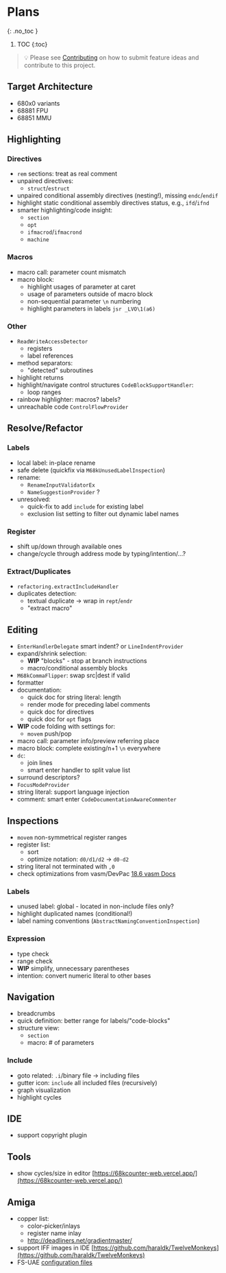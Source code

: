 # Plans
{: .no_toc }

1. TOC
{:toc}

> 💡 Please see [Contributing](https://github.com/YannCebron/m68kplugin/blob/main/CONTRIBUTING.md) on how to submit feature ideas and contribute to this project.

## Target Architecture

* 680x0 variants
* 68881 FPU
* 68851 MMU

## Highlighting

### Directives

- `rem` sections: treat as real comment
- unpaired directives:
  - `struct`/`estruct`
- unpaired conditional assembly directives (nesting!), missing `endc`/`endif`
- highlight static conditional assembly directives status, e.g., `ifd`/`ifnd`
- smarter highlighting/code insight:
  - `section`
  - `opt`
  - `ifmacrod`/`ifmacrond`
  - `machine`

### Macros

- macro call: parameter count mismatch
- macro block:
  - highlight usages of parameter at caret
  - usage of parameters outside of macro block
  - non-sequential parameter `\n` numbering
  - highlight parameters in labels `jsr _LVO\1(a6)`

### Other

- `ReadWriteAccessDetector`
  - registers
  - label references
- method separators:
  - "detected" subroutines
- highlight returns
- highlight/navigate control structures `CodeBlockSupportHandler`:
  - loop ranges
- rainbow highlighter: macros? labels?
- unreachable code `ControlFlowProvider`

## Resolve/Refactor

### Labels

- local label: in-place rename
- safe delete (quickfix via `M68kUnusedLabelInspection`)
- rename:
  - `RenameInputValidatorEx`
  - `NameSuggestionProvider` ?
- unresolved:
  - quick-fix to add `include` for existing label
  - exclusion list setting to filter out dynamic label names

### Register

- shift up/down through available ones
- change/cycle through address mode by typing/intention/...?

### Extract/Duplicates

- `refactoring.extractIncludeHandler`
- duplicates detection:
  - textual duplicate -> wrap in `rept`/`endr`
  - "extract macro"

## Editing

- `EnterHandlerDelegate` smart indent? or `LineIndentProvider`
- expand/shrink selection:
  - **WIP** "blocks" - stop at branch instructions
  - macro/conditional assembly blocks
- `M68kCommaFlipper`: swap src\|dest if valid
- formatter
- documentation:
  - quick doc for string literal: length
  - render mode for preceding label comments
  - quick doc for directives
  - quick doc for `opt` flags
- **WIP** code folding with settings for:
  - `movem` push/pop
- macro call: parameter info/preview referring place
- macro block: complete existing/n+1 `\n` everywhere
- `dc`:
  - join lines
  - smart enter handler to split value list
- surround descriptors?
- `FocusModeProvider`
- string literal: support language injection
- comment: smart enter `CodeDocumentationAwareCommenter`

## Inspections

- `movem` non-symmetrical register ranges
- register list:
  - sort
  - optimize notation: `d0/d1/d2` &rarr; `d0-d2`
- string literal not terminated with `,0`
- check optimizations from vasm/DevPac [18.6 vasm Docs](http://sun.hasenbraten.de/vasm/release/vasm_18.html)

### Labels

- unused label: global - located in non-include files only?
- highlight duplicated names (conditional!)
- label naming conventions (`AbstractNamingConventionInspection`)

### Expression

- type check
- range check
- **WIP** simplify, unnecessary parentheses
- intention: convert numeric literal to other bases

## Navigation

- breadcrumbs
- quick definition: better range for labels/"code-blocks"
- structure view:
  - `section`
  - macro: # of parameters

### Include

- goto related: `.i`/binary file -> including files
- gutter icon: `include` all included files (recursively)
- graph visualization
- highlight cycles

## IDE

- support copyright plugin

## Tools

- show cycles/size in editor [https://68kcounter-web.vercel.app/](https://68kcounter-web.vercel.app/)

## Amiga

- copper list:
  - color-picker/inlays
  - register name inlay
  - http://deadliners.net/gradientmaster/
- support IFF images in IDE [https://github.com/haraldk/TwelveMonkeys](https://github.com/haraldk/TwelveMonkeys)
- FS-UAE [configuration files](https://fs-uae.net/configuration-files)                         
